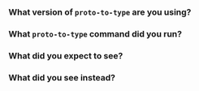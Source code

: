 ### What version of `proto-to-type` are you using?

### What `proto-to-type` command did you run?

### What did you expect to see?

### What did you see instead?
